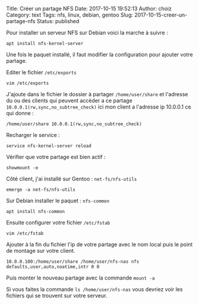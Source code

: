 Title: Créer un partage NFS
Date: 2017-10-15 19:52:13
Author: choiz
Category: text
Tags: nfs, linux, debian, gentoo
Slug: 2017-10-15-creer-un-partage-nfs
Status: published

Pour installer un serveur NFS sur Debian voici la marche à suivre :
```
apt install nfs-kernel-server
```

Une fois le paquet installé, il faut modifier la configuration pour ajouter
votre partage.

Editer le fichier `/etc/exports`
```
vim /etc/exports
```

J'ajoute dans le fichier le dossier à partager `/home/user/share` et l'adresse
du ou des clients qui peuvent accèder a ce partage
`10.0.0.1(rw,sync,no_subtree_check)` ici mon client a l'adresse ip 10.0.0.1 ce
qui donne :
```
/home/user/share 10.0.0.1(rw,sync,no_subtree_check)
```

Recharger le service :
```
service nfs-kernel-server reload
```

Vérifier que votre partage est bien actif :
```
showmount -e
```

Côté client, j'ai installé sur Gentoo : `net-fs/nfs-utils`
```
emerge -a net-fs/nfs-utils
```

Sur Debian installer le paquet : `nfs-common`
```
apt install nfs-common
```

Ensuite configurer votre fichier `/etc/fstab`
```
vim /etc/fstab
```

Ajouter à la fin du fichier l'ip de votre partage avec le nom local puis le
point de montage sur votre client.
```
10.0.0.100:/home/user/share /home/user/nfs-nas nfs defaults,user,auto,noatime,intr 0 0
```

Puis monter le nouveau partage avec la commande `mount -a`

Si vous faites la commande `ls /home/user/nfs-nas` vous devriez voir les
fichiers qui se trouvent sur votre serveur.
